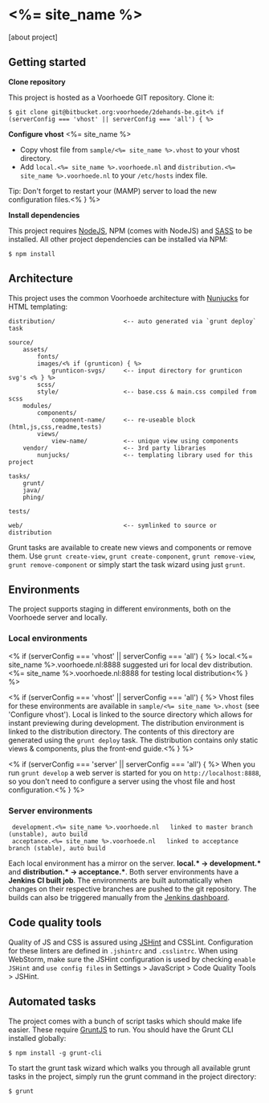 # <%= site_name %>

[about project]

## Getting started

__Clone repository__

This project is hosted as a Voorhoede GIT repository. Clone it:

	$ git clone git@bitbucket.org:voorhoede/2dehands-be.git<% if (serverConfig === 'vhost' || serverConfig === 'all') { %>	

__Configure vhost__ <%= site_name %>

* Copy vhost file from `sample/<%= site_name %>.vhost` to your vhost directory.
* Add `local.<%= site_name %>.voorhoede.nl` and `distribution.<%= site_name %>.voorhoede.nl` to your `/etc/hosts` index file.

Tip: Don't forget to restart your (MAMP) server to load the new configuration files.<% } %>

__Install dependencies__

This project requires [NodeJS](http://nodejs.org/), NPM (comes with NodeJS) and [SASS](http://sass-lang.com/) to be installed. All other project dependencies can be installed via NPM:

    $ npm install
    
## Architecture

This project uses the common Voorhoede architecture with [Nunjucks](http://jlongster.github.io/nunjucks/) for HTML templating:

	distribution/					<-- auto generated via `grunt deploy` task
	
	source/
		assets/
			fonts/
			images/<% if (grunticon) { %>
			    grunticon-svgs/     <-- input directory for grunticon svg's <% } %>    
			scss/
			style/					<-- base.css & main.css compiled from scss
		modules/
			components/
				component-name/		<-- re-useable block (html,js,css,readme,tests)
			views/
				view-name/			<-- unique view using components
		vendor/						<-- 3rd party libraries
			nunjucks/				<-- templating library used for this project
	
	tasks/
		grunt/
		java/
		phing/
		
	tests/
	
	web/							<-- symlinked to source or distribution
	
Grunt tasks are available to create new views and components or remove them. Use `grunt create-view`, `grunt create-component`, `grunt remove-view`, `grunt remove-component` or simply start the task wizard using just `grunt`.
    
## Environments

The project supports staging in different environments, both on the Voorhoede server and locally.

### Local environments
<% if (serverConfig === 'vhost' || serverConfig === 'all') { %>
    local.<%= site_name %>.voorhoede.nl:8888	suggested uri for local dev
	distribution.<%= site_name %>.voorhoede.nl:8888	for testing local distribution<% } %>
	
<% if (serverConfig === 'vhost' || serverConfig === 'all') { %>
Vhost files for these environments are available in `sample/<%= site_name %>.vhost` (see 'Configure vhost'). Local is linked to the source directory which allows for instant previewing during development. The distribution environment is linked to the distribution directory. The contents of this directory are generated using the `grunt deploy` task. The distribution contains only static views & components, plus the front-end guide.<% } %>

<% if (serverConfig === 'server' || serverConfig === 'all') { %>
When you run `grunt develop` a web server is started for you on `http://localhost:8888`, so you don\'t need to configure a server using the vhost file and host configuration.<% } %>
### Server environments 

	 development.<%= site_name %>.voorhoede.nl   linked to master branch (unstable), auto build
	 acceptance.<%= site_name %>.voorhoede.nl   linked to acceptance branch (stable), auto build

Each local environment has a mirror on the server. __local.\* -> development.\*__ and __distribution.\* -> acceptance.\*__. Both server environments have a __Jenkins CI built job__. The environments are built automatically when changes on their respective branches are pushed to the git repository. The builds can also be triggered manually from the [Jenkins dashboard](https://jenkins.voorhoede.nl/).

## Code quality tools

Quality of JS and CSS is assured using [JSHint](http://www.jshint.com/) and CSSLint. Configuration for these linters are defined in `.jshintrc` and `.csslintrc`. When using WebStorm, make sure the JSHint configuration is used by checking `enable JSHint` and `use config files` in Settings > JavaScript > Code Quality Tools > JSHint.

## Automated tasks

The project comes with a bunch of script tasks which should make life easier. These require [GruntJS](http://gruntjs.com/) to run. You should have the Grunt CLI installed globally:

	$ npm install -g grunt-cli
	
To start the grunt task wizard which walks you through all available grunt tasks in the project, simply run the grunt command in the project directory:

	$ grunt